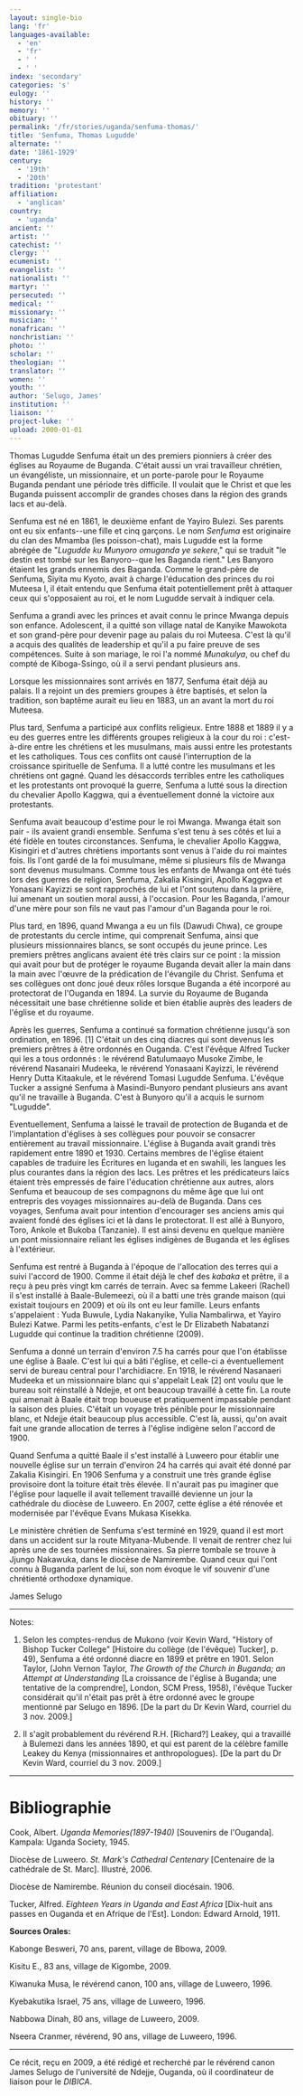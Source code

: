 ```yaml
---
layout: single-bio
lang: 'fr'
languages-available:
  - 'en'
  - 'fr'
  - ' '
  - ' '
index: 'secondary'
categories: 's'
eulogy: ''
history: ''
memory: ''
obituary: ''
permalink: '/fr/stories/uganda/senfuma-thomas/'
title: 'Senfuma, Thomas Lugudde'
alternate: ''
date: '1861-1929'
century:
  - '19th'
  - '20th'
tradition: 'protestant'
affiliation:
  - 'anglican'
country:
  - 'uganda'
ancient: ''
artist: ''
catechist: ''
clergy: ''
ecumenist: ''
evangelist: ''
nationalist: ''
martyr: ''
persecuted: ''
medical: ''
missionary: ''
musician: ''
nonafrican: ''
nonchristian: ''
photo: ''
scholar: ''
theologian: ''
translator: ''
women: ''
youth: ''
author: 'Selugo, James'
institution: ''
liaison: ''
project-luke: ''
upload: 2000-01-01
---
```



Thomas Lugudde Senfuma était un des premiers pionniers à créer des églises au Royaume de Buganda. C'était aussi un vrai travailleur chrétien, un évangéliste, un missionnaire, et un porte-parole pour le Royaume Buganda pendant une période très difficile. Il voulait que le Christ et que les Buganda puissent accomplir de grandes choses dans la région des grands lacs et au-delà.

Senfuma est né en 1861, le deuxième enfant de Yayiro Bulezi. Ses parents ont eu six enfants--une fille et cinq garçons. Le nom *Senfuma* est originaire du clan des Mmamba (les poisson-chat), mais Lugudde est la forme abrégée de "*Lugudde ku Munyoro omuganda ye sekere*," qui se traduit "le destin est tombé sur les Banyoro--que les Baganda rient." Les Banyoro étaient les grands ennemis des Baganda. Comme le grand-père de Senfuma, Siyita mu Kyoto, avait à charge l'éducation des princes du roi Muteesa I, il était entendu que Senfuma était potentiellement prêt à attaquer ceux qui s'opposaient au roi, et le nom Lugudde servait à indiquer cela.

Senfuma a grandi avec les princes et avait connu le prince Mwanga depuis son enfance. Adolescent, il a quitté son village natal de Kanyike Mawokota et son grand-père pour devenir page au palais du roi Muteesa. C'est là qu'il a acquis des qualités de leadership et qu'il a pu faire preuve de ses compétences. Suite à son mariage, le roi l'a nommé *Munakulya*, ou chef du compté de Kiboga-Ssingo, où il a servi pendant plusieurs ans.

Lorsque les missionnaires sont arrivés en 1877, Senfuma était déjà au palais. Il a rejoint un des premiers groupes à être baptisés, et selon la tradition, son baptême aurait eu lieu en 1883, un an avant la mort du roi Muteesa.

Plus tard, Senfuma a participé aux conflits religieux. Entre 1888 et 1889 il y a eu des guerres entre les différents groupes religieux à la cour du roi : c'est-à-dire entre les chrétiens et les musulmans, mais aussi entre les protestants et les catholiques. Tous ces conflits ont causé l'interruption de la croissance spirituelle de Senfuma. Il a lutté contre les musulmans et les chrétiens ont gagné. Quand les désaccords terribles entre les catholiques et les protestants ont provoqué la guerre, Senfuma a lutté sous la direction du chevalier Apollo Kaggwa, qui a éventuellement donné la victoire aux protestants.

Senfuma avait beaucoup d'estime pour le roi Mwanga. Mwanga était son pair - ils avaient grandi ensemble. Senfuma s'est tenu à ses côtés et lui a été fidèle en toutes circonstances. Senfuma, le chevalier Apollo Kaggwa, Kisingiri et d'autres chrétiens importants sont venus à l'aide du roi maintes fois. Ils l'ont gardé de la foi musulmane, même si plusieurs fils de Mwanga sont devenus musulmans. Comme tous les enfants de Mwanga ont été tués lors des guerres de religion, Senfuma, Zakalia Kisingiri, Apollo Kaggwa et Yonasani Kayizzi se sont rapprochés de lui et l'ont soutenu dans la prière, lui amenant un soutien moral aussi, à l'occasion. Pour les Baganda, l'amour d'une mère pour son fils ne vaut pas l'amour d'un Baganda pour le roi.

Plus tard, en 1896, quand Mwanga a eu un fils (Dawudi Chwa), ce groupe de protestants du cercle intime, qui comprenait Senfuma, ainsi que plusieurs missionnaires blancs, se sont occupés du jeune prince. Les premiers prêtres anglicans avaient été très clairs sur ce point : la mission qui avait pour but de protéger le royaume Buganda devait aller la main dans la main avec l'œuvre de la prédication de l'évangile du Christ.  Senfuma et ses collègues ont donc joué deux rôles lorsque Buganda a été incorporé au protectorat de l'Ouganda en 1894. La survie du Royaume de Buganda nécessitait une base chrétienne solide et bien établie auprès des leaders de l'église et du royaume.

Après les guerres, Senfuma a continué sa formation chrétienne jusqu'à son ordination, en 1896. [1] C'était un des cinq diacres qui sont devenus les premiers prêtres à être ordonnés en Ouganda. C'est l'évêque Alfred Tucker qui les a tous ordonnés :  le révérend Batulumaayo Musoke Zimbe, le révérend Nasanairi Mudeeka, le révérend Yonasaani Kayizzi, le révérend Henry Dutta Kitaakule, et le révérend Tomasi Lugudde Senfuma. L'évêque Tucker a assigné Senfuma à Masindi-Bunyoro pendant plusieurs ans avant qu'il ne travaille à Buganda. C'est à Bunyoro qu'il a acquis le surnom "Lugudde".

Eventuellement, Senfuma a laissé le travail de protection de Buganda et de l'implantation d'églises à ses collègues pour pouvoir se consacrer entièrement au travail missionnaire. L'église à Buganda avait grandi très rapidement entre 1890 et 1930. Certains membres de l'église étaient capables de traduire les Écritures en luganda et en swahili, les langues les plus courantes dans la région des lacs. Les prêtres et les prédicateurs laïcs étaient très empressés de faire l'éducation chrétienne aux autres, alors Senfuma et beaucoup de ses compagnons du même âge que lui ont entrepris des voyages missionnaires au-delà de Buganda. Dans ces voyages, Senfuma avait pour intention d'encourager ses anciens amis qui avaient fondé des églises ici et là dans le protectorat. Il est allé à Bunyoro, Toro, Ankole et Bukoba (Tanzanie). Il est ainsi devenu en quelque manière un pont missionnaire reliant les églises indigènes de Buganda et les églises à l'extérieur.

Senfuma est rentré à Buganda à l'époque de l'allocation des terres qui a suivi l'accord de 1900. Comme il était déjà le chef des *kabaka* et prêtre, il a reçu à peu près vingt km carrés de terrain. Avec sa femme Lakeeri (Rachel) il s'est installé à Baale-Bulemeezi, où il a batti une très grande maison (qui existait toujours en 2009) et où ils ont eu leur famille. Leurs enfants s'appelaient : Yuda Buwule, Lydia Nakanyike, Yulia Nambalirwa, et Yayiro Bulezi Katwe. Parmi les petits-enfants, c'est le Dr Elizabeth Nabatanzi Lugudde qui continue la tradition chrétienne (2009).

Senfuma a donné un terrain d'environ 7.5 ha carrés pour que l'on établisse une église à Baale. C'est lui qui a bâti l'église, et celle-ci a éventuellement servi de bureau central pour l'archidiacre. En 1918, le révérend Nasanaeri Mudeeka et un missionnaire blanc qui s'appelait Leak [2] ont voulu que le bureau soit réinstallé à Ndejje, et ont beaucoup travaillé à cette fin. La route qui amenait à Baale était trop boueuse et pratiquement impassable pendant la saison des pluies. C'était un voyage très pénible pour le missionnaire blanc, et Ndejje était beaucoup plus accessible. C'est là, aussi, qu'on avait fait une grande allocation de terres à l'église indigène selon l'accord de 1900.

Quand Senfuma a quitté Baale il s'est installé à Luweero pour établir une nouvelle église sur un terrain d'environ 24 ha carrés qui avait été donné par Zakalia Kisingiri. En 1906 Senfuma y a construit une très grande église provisoire dont la toiture était très élevée. Il n'aurait pas pu imaginer que l'église pour laquelle il avait tellement travaillé devienne un jour la cathédrale du diocèse de Luweero. En 2007, cette église a été rénovée et modernisée par l'évêque Evans Mukasa Kisekka.

Le ministère chrétien de Senfuma s'est terminé en 1929, quand il est mort dans un accident sur la route Mityana-Mubende. Il venait de rentrer chez lui après une de ses tournées missionnaires. Sa pierre tombale se trouve à Jjungo Nakawuka, dans le diocèse de Namirembe. Quand ceux qui l'ont connu à Buganda parlent de lui, son nom évoque le vif souvenir d'une chrétienté orthodoxe dynamique.

James Selugo

---

Notes:

1. Selon les comptes-rendus de Mukono (voir Kevin Ward, "History of Bishop Tucker College" [Histoire du collège (de l'évêque) Tucker], p. 49), Senfuma a été ordonné diacre en 1899 et prêtre en 1901. Selon Taylor, (John Vernon Taylor, *The Growth of the Church in Buganda; an Attempt at Understanding* [La croissance de l'église à Buganda; une tentative de la comprendre], London, SCM Press, 1958), l'évêque Tucker considérait qu'il n'était pas prêt à être ordonné avec le groupe mentionné par Selugo en 1896. [De la part du Dr Kevin Ward, courriel du 3 nov. 2009.]

2. Il s'agit probablement du révérend R.H. [Richard?] Leakey, qui a travaillé à Bulemezi dans les années 1890, et qui est parent de la célèbre famille Leakey du Kenya (missionnaires et anthropologues). [De la part du Dr Kevin Ward, courriel du 3 nov. 2009.]

---

# Bibliographie

Cook, Albert. *Uganda Memories(1897-1940)* [Souvenirs de l'Ouganda]. Kampala: Uganda Society, 1945.

Diocèse de Luweero. *St. Mark's Cathedral Centenary* [Centenaire de la cathédrale de St. Marc]. Illustré, 2006.

Diocèse de Namirembe. Réunion du conseil diocésain. 1906.

Tucker, Alfred. *Eighteen Years in Uganda and East Africa* [Dix-huit ans passes en Ouganda et en Afrique de l'Est]. London: Edward Arnold, 1911.

**Sources Orales:**

Kabonge Besweri, 70 ans, parent, village de Bbowa, 2009.

Kisitu E., 83 ans, village de Kigombe, 2009.

Kiwanuka Musa, le révérend canon, 100 ans, village de Luweero, 1996.

Kyebakutika Israel, 75 ans, village de Luweero, 1996.

Nabbowa Dinah, 80 ans, village de Luweero, 2009.

Nseera Cranmer, révérend, 90 ans, village de Luweero, 1996.

---

Ce récit, reçu en 2009, a été rédigé et recherché par le révérend canon James Selugo de l'université de Ndejje, Ouganda, où il coordinateur de liaison pour le *DIBICA*.